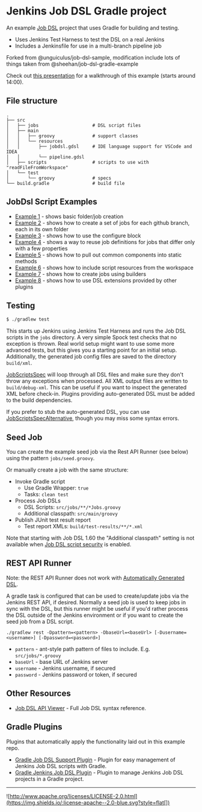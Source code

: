 Jenkins Job DSL Gradle project 
==============================

An example [Job DSL](https://github.com/jenkinsci/job-dsl-plugin) project that uses Gradle for building and testing.

* Uses Jenkins Test Harness to test the DSL on a real Jenkins
* Includes a Jenkinsfile for use in a multi-branch pipeline job

Forked from @unguiculus/job-dsl-sample, modification include lots of things taken from @sheehan/job-dsl-gradle-example

Check out [this presentation](https://www.youtube.com/watch?v=SSK_JaBacE0) for a walkthrough of this example (starts around 14:00). 


## File structure

    .
    ├── src
    │   ├── jobs                    # DSL script files
    │   ├── main
    │   │   ├── groovy              # support classes
    │   │   └── resources
    │   │       ├── jobdsl.gdsl     # IDE language support for VSCode and IDEA
    │   │       └── pipeline.gdsl   
    │   ├── scripts                 # scripts to use with "readFileFromWorkspace"
    │   └── test
    │       └── groovy              # specs
    └── build.gradle                # build file


## JobDsl Script Examples

* [Example 1](src/jobs/example1Jobs.groovy) - shows basic folder/job creation
* [Example 2](src/jobs/example2Jobs.groovy) - shows how to create a set of jobs for each github branch, each in its own folder
* [Example 3](src/jobs/example3Jobs.groovy) - shows how to use the configure block
* [Example 4](src/jobs/example4Jobs.groovy) - shows a way to reuse job definitions for jobs that differ only with a few properties
* [Example 5](src/jobs/example5Jobs.groovy) - shows how to pull out common components into static methods
* [Example 6](src/jobs/example6Jobs.groovy) - shows how to include script resources from the workspace
* [Example 7](src/jobs/example7Jobs.groovy) - shows how to create jobs using builders
* [Example 8](src/jobs/example8Jobs.groovy) - shows how to use DSL extensions provided by other plugins


## Testing

```sh
$ ./gradlew test
```

This starts up Jenkins using Jenkins Test Harness and runs the Job DSL scripts in the `jobs` directory. A very simple
Spock test checks that no exception is thrown. Real world setup might want to use some more advanced tests, but this
gives you a starting point for an initial setup. Additionally, the generated job config files are saved to the directory
`build/xml`.

[JobScriptsSpec](src/test/groovy/com/dslexample/JobScriptsSpec.groovy) 
will loop through all DSL files and make sure they don't throw any exceptions when processed. All XML output files are written to `build/debug-xml`. 
This can be useful if you want to inspect the generated XML before check-in. Plugins providing auto-generated DSL must be added to the build dependencies.

If you prefer to stub the auto-generated DSL, you can use [JobScriptsSpecAlternative](src/test/groovy/com/dslexample/JobScriptsSpecAlternative.groovy),
though you may miss some syntax errors.


## Seed Job

You can create the example seed job via the Rest API Runner (see below) using the pattern `jobs/seed.groovy`.

Or manually create a job with the same structure:

* Invoke Gradle script
   * Use Gradle Wrapper: `true`
   * Tasks: `clean test`
* Process Job DSLs
   * DSL Scripts: `src/jobs/**/*Jobs.groovy`
   * Additional classpath: `src/main/groovy`
* Publish JUnit test result report
   * Test report XMLs: `build/test-results/**/*.xml`

Note that starting with Job DSL 1.60 the "Additional classpath" setting is not available when
[Job DSL script security](https://github.com/jenkinsci/job-dsl-plugin/wiki/Script-Security) is enabled.


## REST API Runner

Note: the REST API Runner does not work with [Automatically Generated DSL](https://github.com/jenkinsci/job-dsl-plugin/wiki/Automatically-Generated-DSL). 

A gradle task is configured that can be used to create/update jobs via the Jenkins REST API, if desired. Normally
a seed job is used to keep jobs in sync with the DSL, but this runner might be useful if you'd rather process the
DSL outside of the Jenkins environment or if you want to create the seed job from a DSL script.

```./gradlew rest -Dpattern=<pattern> -DbaseUrl=<baseUrl> [-Dusername=<username>] [-Dpassword=<password>]```

* `pattern` - ant-style path pattern of files to include. E.g. `src/jobs/*.groovy`
* `baseUrl` - base URL of Jenkins server
* `username` - Jenkins username, if secured
* `password` - Jenkins password or token, if secured


## Other Resources

* [Job DSL API Viewer](https://jenkinsci.github.io/job-dsl-plugin/) - Full Job DSL syntax reference.


## Gradle Plugins
Plugins that automatically apply the functionality laid out in this example repo.
* [Gradle Job DSL Support Plugin](https://github.com/AOEpeople/gradle-jenkins-job-dsl-plugin) - Plugin for easy management of Jenkins Job DSL scripts with Gradle.
* [Gradle Jenkins Job DSL Plugin](https://github.com/heremaps/gradle-jenkins-jobdsl-plugin) - Plugin to manage Jenkins Job DSL projects in a Gradle project.



---
![http://www.apache.org/licenses/LICENSE-2.0.html](https://img.shields.io/:license-apache--2.0-blue.svg?style=flat[])

